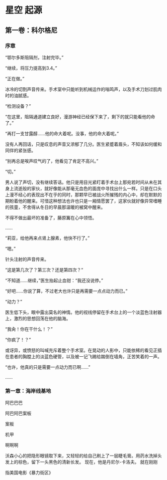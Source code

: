 # 星空 起源





## 第一卷：科尔格尼





### 序章



“鄂尔多斯阻隔剂，注射完毕。”



“继续，将压力提高到3.4。”



“正在做。”



冰冷的切割声音传来。手术室中只能听到机械运作的嗡鸣声，以及手术刀划过肌肉时的油腻感。



“检测设备？”



“在这里，阻隔通道建立良好，漫游神经已经保下来了，剩下的就只能看他的命了。”



“再打一支甘露醇……他的命大着呢。没事，他的命大着呢。”



没有人再回话，只是叹息的声音又浓郁了几分。医生紧蹙着眉头，不知该如何缓和同伴的紧张感。



“别再总是唉声叹气的了，他看见了肯定不高兴。”



“切。”



男人说了声切，没有继续答话。他只是用目光紧盯着手术台上那宛若时间从未在其身上流逝般的家伙，就好像能从那毫无血色的面庞中寻找出什么一样。只是在口头上漫不经心的表现出不在乎的同时，那颗早已被战火所摧残的内心中，却在默默的期盼着他的醒来。可惜这种想法也许也只是一厢情愿罢了，这家伙就好像异常嗜睡的孩童，不舍得从冬日的早晨那温暖的被窝中醒来。



不得不做出最坏的准备了，藤原篝在心中领悟。



……



“莉亚，给他再来点肾上腺素，他快不行了。”



“嗯。”



针头注射的声音传来。



“这是第几次了？第三次？还是第四次？“



“不知道……继续，”医生抬起止血钳：“我还没说停。”



“好吧……你说了算，不过老大也许只是再需要一点点动力而已。”



“动力？”



医生低下头，眼中露出莫名的神情。他的视线停留在手术台上的一个淡蓝色注射器上，激烈的思想回荡在他的脑海。



“我肏！你在干什么！？”



“你疯了！？”



或讶异，或愤怒的叫喊充斥着整个手术室。在晃动的人影中，只能依稀的看见正插在患者的胸膛上的淡蓝色硬管，以及被一记飞踢给踹倒在墙角，正苦笑着的一声。



“也许，他真的只是需要一点动力而已啊……”



……







### 第一章：海岸线基地



阿巴巴巴

阿巴阿巴案板

案板

机甲

啊啊啊





  沃森小心的把隐形眼镜取下来，又轻轻的给自己刷上了一层睫毛膏。用药水洗掉头发上的棕色，留下一头黑色的清新长发。
  现在，他是丹尼尔-卡洛夫。
  就在刚刚

指美国电影《暴力街区》









